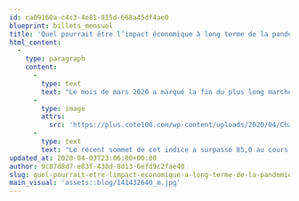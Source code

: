 ```yaml
---
id: ca09160a-c4c3-4e81-815d-668a45df4ae0
blueprint: billets_mensuel
title: 'Quel pourrait être l’impact économique à long terme de la pandémie?'
html_content:
  -
    type: paragraph
    content:
      -
        type: text
        text: "Le mois de mars 2020 a marqué la fin du plus long marché boursier haussier des cent dernières années. En effet, depuis le début de l’année 2009, on peut compter plus de onze années sans avoir observé la définition technique d’un marché baissier, soit une baisse de plus de 20 % depuis le sommet de l’indice de référence S&P 500 aux États-Unis.De fait, du début de 2009 au récent somme de l’indice, ce dernier avait progressé de près de 500\_% en incluant les dividendes. Le mois de mars 2020 figurera également dans les livres d’histoire comme le marché baissier le plus rapide, alors que l’indice a reculé de plus de 20\_% par rapport à son sommet du 14 février et ce, en seulement 16 jours ouvrables.Les événements dramatiques des dernières semaines, notamment la progression du nouveau coronavirus et les mesures mises en place pour ralentir sa progression, expliquent en bonne partie la forte baisse observée sur les marchés boursiers. L’annonce de l’Arabie Saoudite d’augmenter sensiblement sa production de pétrole au moment même où la demande est en chute libre n’a fait qu’aggraver la situation.J’estime toutefois que certains facteurs plus techniques et spécifiques aux marchés boursiers expliquent l’ampleur et la rapidité de la baisse des indices boursiers au cours des dernières semaines. Les stratégies d’investissement basées sur la volatilité, qui impliquent d’utiliser le levier financier pour investir dans différentes classes d’actifs peu corrélées entre elles, ont augmenté passablement au cours des dernières années. Le problème survient lorsque la volatilité augmente sur les marchés boursiers ou que la corrélation historique entre les différentes classes d’actifs change. Les investisseurs doivent donc diminuer leur levier financier en liquidant des actifs, ce qui a comme conséquence d’augmenter la volatilité et la corrélation entre les différentes classes d’actifs. L’effet boule de neige qui s’ensuit permet d’expliquer en partie les fortes variations boursières observées dans les dernières semaines.De fait, l’indice de volatilité du marché boursier, l’indice de volatilité CBOE (VIX), que plusieurs appellent aussi l’indice de la peur, s’est fortement apprécié au cours des dernières semaines\_:"
      -
        type: image
        attrs:
          src: 'https://plus.cote100.com/wp-content/uploads/2020/04/Chart.png'
      -
        type: text
        text: "Le récent sommet de cet indice a surpassé 85,0 au cours des derniers jours, un niveau plus élevé qu’au cours de la crise de 2008-2009.D’autres facteurs, comme les appels de marge et la panique de certains investisseurs, accélèrent encore plus la baisse. Ainsi, le marché boursier a atteint un creux le 23 mars avec un recul de 35,4 % par rapport à son sommet enregistré le 14 février dernier et ce, en seulement 20 journées boursières. Pendant cette courte période, l’indice S&P 500 a enregistré deux des trois plus fortes baisses journalières depuis les années 30 (la troisième étant le krash de 1987). La plus forte hausse a également été enregistrée récemment, le 24 mars, avec une progression de 9,4%. À mon avis, une telle volatilité est complètement anormale et aura contribué à la chute des marchés.Or, un niveau de volatilité élevé n’est pas nécessairement synonyme d’un niveau de risque élevé pour l’investisseur à long terme. Au contraire, il est plutôt synonyme d’occasions d’investissement. Il est normal pour les investisseurs d’avoir peur lorsque les marchés chutent; c’est dans la nature humaine. Cette même peur a permis à nos ancêtres de survivre pendant des millénaires, mais elle est une bien mauvaise alliée quand vient le moment d’investir en Bourse. En réalité, les investisseurs jugent que le niveau de risque est faible lorsque les prix sont élevés alors que l’inverse est bien plus vrai. Pour ma part, je crois que le marché boursier est bien moins risqué pour l’investisseur à long terme depuis qu’il a corrigé de plus de 25\_% depuis le sommet atteint en février. Pourtant, par les temps qui courent, ceux qui tiennent un tel discours passent pour des extra-terrestres!En tant qu’investisseurs à long terme, nous ne tentons pas de faire des prédictions quant à la durée de la crise actuelle ou à la vitesse de la reprise économique qui surviendra éventuellement. Nous croyons que les récentes annonces des banques centrales et des gouvernements permettront de traverser la crise actuelle, bien que nous aurons probablement plusieurs mois difficiles à traverser avant de voir des résultats tangibles d’une reprise. En somme, tant qu’un vaccin ne sera pas approuvé par les autorités ou qu’un remède efficace diminuera sensiblement le taux de moralité, il paraît irréaliste de penser que l’économie mondiale se remettra rapidement de la crise même si les mesures mises de l’avant pour contrôler le virus étaient levées. Si nous avons bien fait nos devoirs avant la crise en achetant des sociétés de qualité, peu endettées, dont le modèle d’affaires est attrayant à long terme, nous devrions minimiser le principal risque associé à la crise actuelle, à savoir, éviter les pertes permanentes de capital (ces sociétés qui feront faillite avant de traverser la crise). C’est aussi pourquoi je crois que nous devrions continuer de générer des rendements intéressants à long terme. En outre, plusieurs sociétés pourraient même profiter de la crise pour acquérir des sociétés en difficulté financière ou pour gagner des parts de marché aux dépens de sociétés qui se voient limitées dans leurs possibilités d’investissements.Le fait d’éviter les prédictions à court terme ne signifie pas que nous n’ayons pas de sources d’inquiétudes. Ce qui nous inquiétait déjà particulièrement depuis quelque temps était la trajectoire insoutenable de la dette de plusieurs États et plus spécifiquement, le déficit du gouvernement américain qui approchait 5\_% du PIB du pays alors que le taux de chômage était à son plus bas niveau des cinquante dernières années. À court terme, il est normal que les gouvernements dépensent pour soutenir l’économie, mais avec le recul, il est également clair pour nous que les baisses d’impôt et l’augmentation des dépenses des dernières années n’ont fait qu’amplifier les ajustements qui seront nécessaires dans le futur pour ramener l’endettement à un niveau soutenable à long terme. Ce constat est certainement vrai pour les États-Unis, mais il s’applique aussi au Canada.Sur le plan géographique, le Canada et les États-Unis demeurent dans une position enviable par rapport aux autres pays industrialisés. Le niveau d’endettement actuel demeure raisonnable, la capacité d’augmenter les revenus est assez élevée, surtout dans le cas des États-Unis. Les tendances démographiques sont également plus favorables en Amérique du Nord. Une plus grande ouverture face à l’immigration fait que la population du Canada et des États-Unis est toujours en croissance; en outre, le vieillissement observé en Europe et au Japon est moins rapide en Amérique du Nord. Le meilleur moyen pour réduire l’endettement est de générer de la croissance économique. Selon une étude récente de la Banque du Canada, le potentiel de croissance économique est de 1,9 % aux États-Unis, 1,4 % dans la zone européenne et 0,8 % au Japon.En somme, dans les principaux pays industrialisés, une hausse vertigineuse de l’endettement est à prévoir dans les prochaines années qui risque d’avoir des impacts négatifs sur la croissance économique future. Les principaux pays industrialisés ont vécu au-dessus de leurs moyens au cours des dernières années. La mauvaise nouvelle est que les taux d’intérêt ne pourront pas secourir les gouvernements cette fois-ci, car ils sont déjà à 0 % ou moins dans presque tous les pays industrialisés.À notre avis, deux scénarios sont envisageables à moyen et long terme. D’abord, les gouvernements pourront hausser les impôts et diminuer les dépenses pour réduire les déficits et le niveau de dette accumulée en relation avec le PIB, ce qui risque d’être peu populaire dans les principales démocraties occidentales à l’exception peut-être des pays scandinaves et de l’Allemagne. L’autre option est d’aller de l’avant avec la théorie monétaire moderne (Modern Monetary Theory), qui consiste à maintenir un haut niveau de dépenses gouvernementales, mais d’utiliser les banques centrales comme source de financement grâce à leur capacité d’imprimer de l’argent et ainsi d’acheter la dette nouvellement émise par le gouvernement. Cette deuxième solution gagnera certainement la faveur populaire chez les électeurs, mais il ne s’agit pas d’une solution miracle car elle se traduira invariablement par une hausse de l’inflation à long terme. D’ailleurs, si elle donnait des résultats tellement extraordinaires, le Zimbabwe et le Venezuela seraient probablement des pays riches en ce moment.Dans ce contexte, j’estime que le marché boursier offre une bonne protection contre une hausse de l’inflation à long terme, ce qui n’est certainement pas le cas des titres à revenus fixes ou des liquidités. Le marché immobilier permet également de protéger les investisseurs contre une reprise de l’inflation, tout comme les valeurs refuges telles l’or. Cependant, nous préférons acquérir des actifs qui génèrent des revenus, ce qui n’est pas le cas de l’or. Bien au contraire, il faut généralement payer pour entreposer nos lingots en lieu sûr.En conclusion, nous essayons de demeurer réalistes face aux perspectives boursières à long terme et aux nombreux défis auxquels les investisseurs seront confrontés au cours des prochaines années, dont l’endettement, mais aussi le défi de la démographie. Ceci étant dit, nous avons la possibilité en ce moment d’acquérir des sociétés nord-américaines de qualité à des ratios d’évaluation rarement vus depuis la crise financière de 2008-2009, alors que les solutions de rechange, telles que les revenus fixes, ne génèrent pas des revenus suffisants pour battre l’inflation. Et bien qu’il ne soit pas facile pour les investisseurs d’ignorer le déluge d’informations axées sur le court terme, il faut voir la volatilité actuelle sur les marchés comme autant d’occasions d’investissements."
updated_at: 2020-04-03T23:06:00+00:00
author: 9c87d8d7-e83f-438d-8d13-6efd9c2fae40
slug: quel-pourrait-etre-limpact-economique-a-long-terme-de-la-pandemie
main_visual: 'assets::blog/141432640_m.jpg'
---
```

